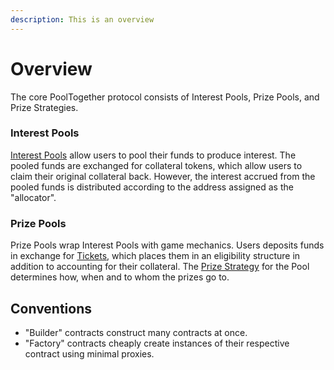 ```yaml
---
description: This is an overview
---
```


# Overview

The core PoolTogether protocol consists of Interest Pools, Prize Pools, and Prize Strategies.

### Interest Pools

[Interest Pools](interestpool.md) allow users to pool their funds to produce interest.  The pooled funds are exchanged for collateral tokens, which allow users to claim their original collateral back.  However, the interest accrued from the pooled funds is distributed according to the address assigned as the "allocator".

### Prize Pools

Prize Pools wrap Interest Pools with game mechanics.  Users deposits funds in exchange for [Tickets](ticket.md), which places them in an eligibility structure in addition to accounting for their collateral.   The [Prize Strategy](prize-strategy/) for the Pool determines how, when and to whom the prizes go to.

## Conventions

* "Builder" contracts construct many contracts at once.
* "Factory" contracts cheaply create instances of their respective contract using minimal proxies.

